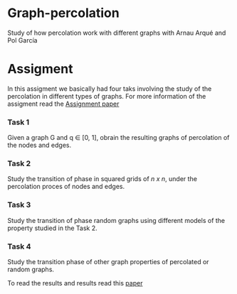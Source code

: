 # Graph-percolation
Study of how percolation work with different graphs with Arnau Arqué and Pol García

# Assigment
In this assigment we basically had four taks involving the study of the percolation in different types of graphs. For more information of the assigment read the [Assignment paper](https://github.com/pereverges/Graph-percolation/edit/master/README.md)

### Task 1
Given a graph G and q ∈ [0, 1], obrain the resulting graphs of percolation of the nodes and edges.

### Task 2
Study the transition of phase in squared grids of *n x n*, under the percolation proces of nodes and edges.

### Task 3
Study the transition of phase random graphs using different models of the property studied in the Task 2.

### Task 4
Study the transition phase of other graph properties of percolated or random graphs.

To read the results and results read this [paper](https://github.com/pereverges/Graph-percolation/blob/master/Memoria.pdf)
